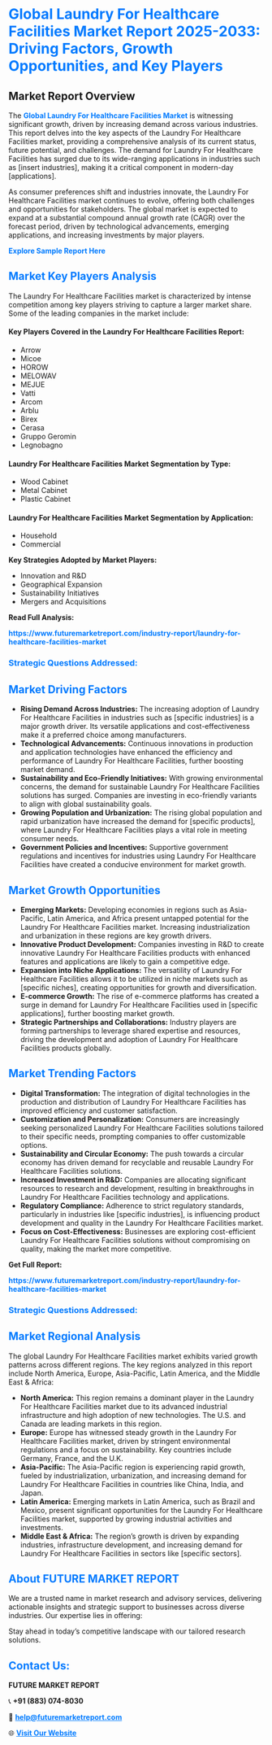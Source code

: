 <h1 style="color: #007BFF;">Global Laundry For Healthcare Facilities Market Report 2025-2033: Driving Factors, Growth Opportunities, and Key Players</h1>

<section id="overview">
<h2>Market Report Overview</h2>
<p>The <a href="https://www.futuremarketreport.com/industry-report/laundry-for-healthcare-facilities-market" style="color: #007BFF; text-decoration: none;"><strong>Global Laundry For Healthcare Facilities Market</strong></a> is witnessing significant growth, driven by increasing demand across various industries. This report delves into the key aspects of the Laundry For Healthcare Facilities market, providing a comprehensive analysis of its current status, future potential, and challenges. The demand for Laundry For Healthcare Facilities has surged due to its wide-ranging applications in industries such as [insert industries], making it a critical component in modern-day [applications].</p>
<p>As consumer preferences shift and industries innovate, the Laundry For Healthcare Facilities market continues to evolve, offering both challenges and opportunities for stakeholders. The global market is expected to expand at a substantial compound annual growth rate (CAGR) over the forecast period, driven by technological advancements, emerging applications, and increasing investments by major players.</p>
</section>

<section id="overview">
<p><a href="https://www.futuremarketreport.com/request-sample/reportId=33594" style="color: #007BFF; text-decoration: none;"><strong>Explore Sample Report Here</strong></a></p>
</section>

<section id="key-players">
<h2 style="color: #007BFF;">Market Key Players Analysis</h2>
<p>The Laundry For Healthcare Facilities market is characterized by intense competition among key players striving to capture a larger market share. Some of the leading companies in the market include:</p>
<h4>Key Players Covered in the Laundry For Healthcare Facilities Report:</h4>
<ul><li>Arrow</li><li>Micoe</li><li>HOROW</li><li>MELOWAV</li><li>MEJUE</li><li>Vatti</li><li>Arcom</li><li>Arblu</li><li>Birex</li><li>Cerasa</li><li>Gruppo Geromin</li><li>Legnobagno</li></ul>
<h4>Laundry For Healthcare Facilities Market Segmentation by Type:</h4>
<ul><li>Wood Cabinet</li><li>Metal Cabinet</li><li>Plastic Cabinet</li></ul>

<h4>Laundry For Healthcare Facilities Market Segmentation by Application:</h4>
<ul><li>Household</li><li>Commercial</li></ul>
<p><strong>Key Strategies Adopted by Market Players:</strong></p>
<ul>
<li>Innovation and R&D</li>
<li>Geographical Expansion</li>
<li>Sustainability Initiatives</li>
<li>Mergers and Acquisitions</li>
</ul>
</section>

<section>
<p><strong>Read Full Analysis: </strong></p><a href="https://www.futuremarketreport.com/industry-report/laundry-for-healthcare-facilities-market" style="color: #007BFF; text-decoration: none;"><strong>https://www.futuremarketreport.com/industry-report/laundry-for-healthcare-facilities-market</strong></a>
<h3 style="color: #007BFF;">Strategic Questions Addressed:</h3>
</section>

<section id="driving-factors">
<h2 style="color: #007BFF;">Market Driving Factors</h2>
<ul>
<li><strong>Rising Demand Across Industries:</strong> The increasing adoption of Laundry For Healthcare Facilities in industries such as [specific industries] is a major growth driver. Its versatile applications and cost-effectiveness make it a preferred choice among manufacturers.</li>
<li><strong>Technological Advancements:</strong> Continuous innovations in production and application technologies have enhanced the efficiency and performance of Laundry For Healthcare Facilities, further boosting market demand.</li>
<li><strong>Sustainability and Eco-Friendly Initiatives:</strong> With growing environmental concerns, the demand for sustainable Laundry For Healthcare Facilities solutions has surged. Companies are investing in eco-friendly variants to align with global sustainability goals.</li>
<li><strong>Growing Population and Urbanization:</strong> The rising global population and rapid urbanization have increased the demand for [specific products], where Laundry For Healthcare Facilities plays a vital role in meeting consumer needs.</li>
<li><strong>Government Policies and Incentives:</strong> Supportive government regulations and incentives for industries using Laundry For Healthcare Facilities have created a conducive environment for market growth.</li>
</ul>
</section>

<section id="growth-opportunities">
<h2 style="color: #007BFF;">Market Growth Opportunities</h2>
<ul>
<li><strong>Emerging Markets:</strong> Developing economies in regions such as Asia-Pacific, Latin America, and Africa present untapped potential for the Laundry For Healthcare Facilities market. Increasing industrialization and urbanization in these regions are key growth drivers.</li>
<li><strong>Innovative Product Development:</strong> Companies investing in R&D to create innovative Laundry For Healthcare Facilities products with enhanced features and applications are likely to gain a competitive edge.</li>
<li><strong>Expansion into Niche Applications:</strong> The versatility of Laundry For Healthcare Facilities allows it to be utilized in niche markets such as [specific niches], creating opportunities for growth and diversification.</li>
<li><strong>E-commerce Growth:</strong> The rise of e-commerce platforms has created a surge in demand for Laundry For Healthcare Facilities used in [specific applications], further boosting market growth.</li>
<li><strong>Strategic Partnerships and Collaborations:</strong> Industry players are forming partnerships to leverage shared expertise and resources, driving the development and adoption of Laundry For Healthcare Facilities products globally.</li>
</ul>
</section>

<section id="trending-factors">
<h2 style="color: #007BFF;">Market Trending Factors</h2>
<ul>
<li><strong>Digital Transformation:</strong> The integration of digital technologies in the production and distribution of Laundry For Healthcare Facilities has improved efficiency and customer satisfaction.</li>
<li><strong>Customization and Personalization:</strong> Consumers are increasingly seeking personalized Laundry For Healthcare Facilities solutions tailored to their specific needs, prompting companies to offer customizable options.</li>
<li><strong>Sustainability and Circular Economy:</strong> The push towards a circular economy has driven demand for recyclable and reusable Laundry For Healthcare Facilities solutions.</li>
<li><strong>Increased Investment in R&D:</strong> Companies are allocating significant resources to research and development, resulting in breakthroughs in Laundry For Healthcare Facilities technology and applications.</li>
<li><strong>Regulatory Compliance:</strong> Adherence to strict regulatory standards, particularly in industries like [specific industries], is influencing product development and quality in the Laundry For Healthcare Facilities market.</li>
<li><strong>Focus on Cost-Effectiveness:</strong> Businesses are exploring cost-efficient Laundry For Healthcare Facilities solutions without compromising on quality, making the market more competitive.</li>
</ul>
</section>

<section>
<p><strong>Get Full Report: </strong></p><a href="https://www.futuremarketreport.com/industry-report/laundry-for-healthcare-facilities-market" style="color: #007BFF; text-decoration: none;"><strong>https://www.futuremarketreport.com/industry-report/laundry-for-healthcare-facilities-market</strong></a>
<h3 style="color: #007BFF;">Strategic Questions Addressed:</h3>
</section>


<section id="regional-analysis">
<h2 style="color: #007BFF;">Market Regional Analysis</h2>
<p>The global Laundry For Healthcare Facilities market exhibits varied growth patterns across different regions. The key regions analyzed in this report include North America, Europe, Asia-Pacific, Latin America, and the Middle East & Africa:</p>
<ul>
<li><strong>North America:</strong> This region remains a dominant player in the Laundry For Healthcare Facilities market due to its advanced industrial infrastructure and high adoption of new technologies. The U.S. and Canada are leading markets in this region.</li>
<li><strong>Europe:</strong> Europe has witnessed steady growth in the Laundry For Healthcare Facilities market, driven by stringent environmental regulations and a focus on sustainability. Key countries include Germany, France, and the U.K.</li>
<li><strong>Asia-Pacific:</strong> The Asia-Pacific region is experiencing rapid growth, fueled by industrialization, urbanization, and increasing demand for Laundry For Healthcare Facilities in countries like China, India, and Japan.</li>
<li><strong>Latin America:</strong> Emerging markets in Latin America, such as Brazil and Mexico, present significant opportunities for the Laundry For Healthcare Facilities market, supported by growing industrial activities and investments.</li>
<li><strong>Middle East & Africa:</strong> The region’s growth is driven by expanding industries, infrastructure development, and increasing demand for Laundry For Healthcare Facilities in sectors like [specific sectors].</li>
</ul>
</section>

<footer>
<h2 style="color: #007BFF;">About FUTURE MARKET REPORT</h2>
<p>We are a trusted name in market research and advisory services, delivering actionable insights and strategic support to businesses across diverse industries. Our expertise lies in offering:</p>

<p>Stay ahead in today’s competitive landscape with our tailored research solutions.</p>

<h2 style="color: #007BFF;">Contact Us:</h2>
<p><strong>FUTURE MARKET REPORT</strong></p>
<p>📞 <strong>+91 (883) 074-8030</strong></p>
<p>📧 <strong><a href="mailto:help@futuremarketreport.com" style="color: #007BFF;">help@futuremarketreport.com</a></strong></p>
<p>🌐 <strong><a href="https://www.futuremarketreport.com/" style="color: #007BFF;">Visit Our Website</a></strong></p>
</footer>
